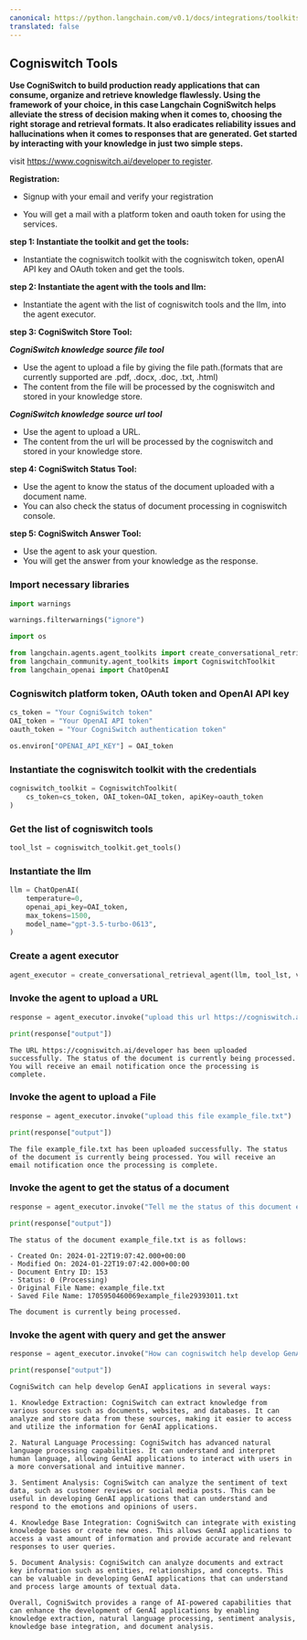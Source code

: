 ```yaml
---
canonical: https://python.langchain.com/v0.1/docs/integrations/toolkits/cogniswitch
translated: false
---
```


## Cogniswitch Tools

**Use CogniSwitch to build production ready applications that can consume, organize and retrieve knowledge flawlessly. Using the framework of your choice, in this case Langchain CogniSwitch helps alleviate the stress of decision making when it comes to, choosing the right storage and retrieval formats. It also eradicates reliability issues and hallucinations when it comes to responses that are generated. Get started by interacting with your knowledge in just two simple steps.**

visit [https://www.cogniswitch.ai/developer to register](https://www.cogniswitch.ai/developer?utm_source=langchain&utm_medium=langchainbuild&utm_id=dev).

**Registration:**

- Signup with your email and verify your registration

- You will get a mail with a platform token and oauth token for using the services.

**step 1: Instantiate the toolkit and get the tools:**

- Instantiate the cogniswitch toolkit with the cogniswitch token, openAI API key and OAuth token and get the tools.

**step 2: Instantiate the agent with the tools and llm:**
- Instantiate the agent with the list of cogniswitch tools and the llm, into the agent executor.

**step 3: CogniSwitch Store Tool:**

***CogniSwitch knowledge source file tool***
- Use the agent to upload a file by giving the file path.(formats that are currently supported are .pdf, .docx, .doc, .txt, .html)
- The content from the file will be processed by the cogniswitch and stored in your knowledge store.

***CogniSwitch knowledge source url tool***
- Use the agent to upload a URL.
- The content from the url will be processed by the cogniswitch and stored in your knowledge store.

**step 4: CogniSwitch Status Tool:**
- Use the agent to know the status of the document uploaded with a document name.
- You can also check the status of document processing in cogniswitch console.

**step 5: CogniSwitch Answer Tool:**
- Use the agent to ask your question.
- You will get the answer from your knowledge as the response.

### Import necessary libraries

```python
import warnings

warnings.filterwarnings("ignore")

import os

from langchain.agents.agent_toolkits import create_conversational_retrieval_agent
from langchain_community.agent_toolkits import CogniswitchToolkit
from langchain_openai import ChatOpenAI
```

### Cogniswitch platform token, OAuth token and OpenAI API key

```python
cs_token = "Your CogniSwitch token"
OAI_token = "Your OpenAI API token"
oauth_token = "Your CogniSwitch authentication token"

os.environ["OPENAI_API_KEY"] = OAI_token
```

### Instantiate the cogniswitch toolkit with the credentials

```python
cogniswitch_toolkit = CogniswitchToolkit(
    cs_token=cs_token, OAI_token=OAI_token, apiKey=oauth_token
)
```

### Get the list of cogniswitch tools

```python
tool_lst = cogniswitch_toolkit.get_tools()
```

### Instantiate the llm

```python
llm = ChatOpenAI(
    temperature=0,
    openai_api_key=OAI_token,
    max_tokens=1500,
    model_name="gpt-3.5-turbo-0613",
)
```

### Create a agent executor

```python
agent_executor = create_conversational_retrieval_agent(llm, tool_lst, verbose=False)
```

### Invoke the agent to upload a URL

```python
response = agent_executor.invoke("upload this url https://cogniswitch.ai/developer")

print(response["output"])
```

```output
The URL https://cogniswitch.ai/developer has been uploaded successfully. The status of the document is currently being processed. You will receive an email notification once the processing is complete.
```

### Invoke the agent to upload a File

```python
response = agent_executor.invoke("upload this file example_file.txt")

print(response["output"])
```

```output
The file example_file.txt has been uploaded successfully. The status of the document is currently being processed. You will receive an email notification once the processing is complete.
```

### Invoke the agent to get the status of a document

```python
response = agent_executor.invoke("Tell me the status of this document example_file.txt")

print(response["output"])
```

```output
The status of the document example_file.txt is as follows:

- Created On: 2024-01-22T19:07:42.000+00:00
- Modified On: 2024-01-22T19:07:42.000+00:00
- Document Entry ID: 153
- Status: 0 (Processing)
- Original File Name: example_file.txt
- Saved File Name: 1705950460069example_file29393011.txt

The document is currently being processed.
```

### Invoke the agent with query and get the answer

```python
response = agent_executor.invoke("How can cogniswitch help develop GenAI applications?")

print(response["output"])
```

```output
CogniSwitch can help develop GenAI applications in several ways:

1. Knowledge Extraction: CogniSwitch can extract knowledge from various sources such as documents, websites, and databases. It can analyze and store data from these sources, making it easier to access and utilize the information for GenAI applications.

2. Natural Language Processing: CogniSwitch has advanced natural language processing capabilities. It can understand and interpret human language, allowing GenAI applications to interact with users in a more conversational and intuitive manner.

3. Sentiment Analysis: CogniSwitch can analyze the sentiment of text data, such as customer reviews or social media posts. This can be useful in developing GenAI applications that can understand and respond to the emotions and opinions of users.

4. Knowledge Base Integration: CogniSwitch can integrate with existing knowledge bases or create new ones. This allows GenAI applications to access a vast amount of information and provide accurate and relevant responses to user queries.

5. Document Analysis: CogniSwitch can analyze documents and extract key information such as entities, relationships, and concepts. This can be valuable in developing GenAI applications that can understand and process large amounts of textual data.

Overall, CogniSwitch provides a range of AI-powered capabilities that can enhance the development of GenAI applications by enabling knowledge extraction, natural language processing, sentiment analysis, knowledge base integration, and document analysis.
```